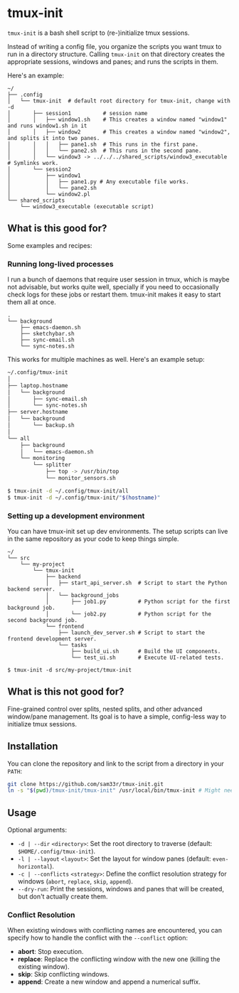 # tmux-init

`tmux-init` is a bash shell script to (re-)initialize tmux sessions.

Instead of writing a config file, you organize the scripts you want tmux to run in a directory structure. Calling `tmux-init` on that directory creates the appropriate sessions, windows and panes; and runs the scripts in them.

Here's an example:
```
~/
├── .config
│   └── tmux-init  # default root directory for tmux-init, change with -d
│       ├── session1          # session name
│       │   ├── window1.sh    # This creates a window named "window1" and runs window1.sh in it
│       │   ├── window2       # This creates a window named "window2", and splits it into two panes.
│       │   │   ├── pane1.sh  # This runs in the first pane.
│       │   │   └── pane2.sh  # This runs in the second pane.
│       │   └── window3 -> ../../../shared_scripts/window3_executable  # Symlinks work.
│       └── session2
│           ├── window1
│           │   ├── pane1.py # Any executable file works.
│           │   └── pane2.sh
│           └── window2.pl
└── shared_scripts
    └── window3_executable (executable script)
```


## What is this good for?

Some examples and recipes:

### Running long-lived processes

I run a bunch of daemons that require user session in tmux, which is maybe not advisable, but works quite well, specially if you need to occasionally check logs for these jobs or restart them. tmux-init makes it easy to start them all at once. 

```
.
└── background
    ├── emacs-daemon.sh
    ├── sketchybar.sh
    ├── sync-email.sh
    └── sync-notes.sh
```

This works for multiple machines as well. Here's an example setup:

```bash
~/.config/tmux-init
│
├── laptop.hostname
│   └── background
│       ├── sync-email.sh
│       └── sync-notes.sh
├── server.hostname
│   └── background
│       └── backup.sh
│
└── all
    ├── background
    │   └── emacs-daemon.sh
    └── monitoring
        └── splitter
            ├── top -> /usr/bin/top
            └── monitor_sensors.sh

$ tmux-init -d ~/.config/tmux-init/all
$ tmux-init -d ~/.config/tmux-init/"$(hostname)"
```

### Setting up a development environment

You can have tmux-init set up dev environments. The setup scripts can live in the same repository as your code to keep things simple.

```
~/
└── src
    └── my-project
        └── tmux-init
            ├── backend
            │   ├── start_api_server.sh  # Script to start the Python backend server.
            │   └── background_jobs
            │       ├── job1.py          # Python script for the first background job.
            │       └── job2.py          # Python script for the second background job.
            └── frontend
                ├── launch_dev_server.sh # Script to start the frontend development server.
                └── tasks
                    ├── build_ui.sh      # Build the UI components.
                    └── test_ui.sh       # Execute UI-related tests.
                    
$ tmux-init -d src/my-project/tmux-init
```

## What is this not good for?

Fine-grained control over splits, nested splits, and other advanced window/pane management. Its goal is to have a simple, config-less way to initialize tmux sessions.

## Installation

You can clone the repository and link to the script from a directory in your `PATH`:

```bash
git clone https://github.com/sam33r/tmux-init.git
ln -s "$(pwd)/tmux-init/tmux-init" /usr/local/bin/tmux-init # Might need sudo
```

## Usage

Optional arguments:

- `-d | --dir` `<directory>`: Set the root directory to traverse (default: `$HOME/.config/tmux-init`).
- `-l | --layout` `<layout>`: Set the layout for window panes (default: `even-horizontal`).
- `-c | --conflicts` `<strategy>`: Define the conflict resolution strategy for windows (`abort`, `replace`, `skip`, `append`).
- `--dry-run`: Print the sessions, windows and panes that will be created, but don't actually create them.

### Conflict Resolution

When existing windows with conflicting names are encountered, you can specify how to handle the conflict with the `--conflict` option:
- **abort**: Stop execution.
- **replace**: Replace the conflicting window with the new one (killing the existing window).
- **skip**: Skip conflicting windows.
- **append**: Create a new window and append a numerical suffix.
